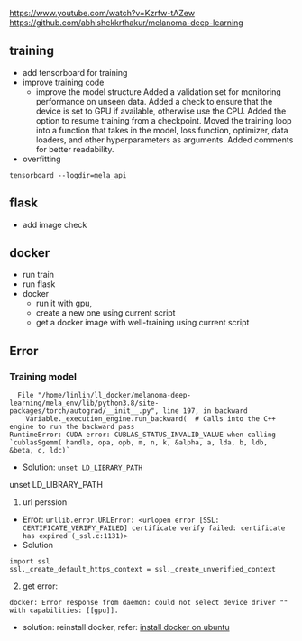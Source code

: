 https://www.youtube.com/watch?v=Kzrfw-tAZew
https://github.com/abhishekkrthakur/melanoma-deep-learning


## training

- add tensorboard for training 
- improve training code 
  - improve the model structure 
Added a validation set for monitoring performance on unseen data.
Added a check to ensure that the device is set to GPU if available, otherwise use the CPU.
Added the option to resume training from a checkpoint.
Moved the training loop into a function that takes in the model, loss function, optimizer, data loaders, and other hyperparameters as arguments.
Added comments for better readability.
- overfitting 

`tensorboard --logdir=mela_api`

## flask 
- add image check 

## docker 
- run train 
- run flask
- docker
  - run it with gpu, 
  - create a new one using current script 
  - get a docker image with well-training using current script 

## Error 
### Training model
```
  File "/home/linlin/ll_docker/melanoma-deep-learning/mela_env/lib/python3.8/site-packages/torch/autograd/__init__.py", line 197, in backward
    Variable._execution_engine.run_backward(  # Calls into the C++ engine to run the backward pass
RuntimeError: CUDA error: CUBLAS_STATUS_INVALID_VALUE when calling `cublasSgemm( handle, opa, opb, m, n, k, &alpha, a, lda, b, ldb, &beta, c, ldc)`
```
- Solution: `unset LD_LIBRARY_PATH`

unset LD_LIBRARY_PATH
1. url perssion
- Error: `urllib.error.URLError: <urlopen error [SSL: CERTIFICATE_VERIFY_FAILED] certificate verify failed: certificate has expired (_ssl.c:1131)>`
- Solution
```
import ssl
ssl._create_default_https_context = ssl._create_unverified_context
```
2. get error: 
```
docker: Error response from daemon: could not select device driver "" with capabilities: [[gpu]].
```

- solution: reinstall docker, refer: [install docker on ubuntu](intallation.md)





